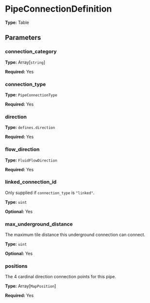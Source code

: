 # PipeConnectionDefinition

**Type:** Table

## Parameters

### connection_category

**Type:** Array[`string`]

**Required:** Yes

### connection_type

**Type:** `PipeConnectionType`

**Required:** Yes

### direction

**Type:** `defines.direction`

**Required:** Yes

### flow_direction

**Type:** `FluidFlowDirection`

**Required:** Yes

### linked_connection_id

Only supplied if `connection_type` is `"linked"`.

**Type:** `uint`

**Optional:** Yes

### max_underground_distance

The maximum tile distance this underground connection can connect.

**Type:** `uint`

**Optional:** Yes

### positions

The 4 cardinal direction connection points for this pipe.

**Type:** Array[`MapPosition`]

**Required:** Yes

